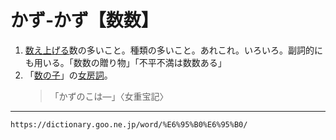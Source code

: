# かず‐かず【数数】

1. [数え上げる](かぞえあげる（数え上げる）)数の多いこと。種類の多いこと。あれこれ。いろいろ。副詞的にも用いる。「数数の贈り物」「不平不満は数数ある」
2. 「[数の子](https://dictionary.goo.ne.jp/word/%E6%95%B0%E3%81%AE%E5%AD%90/#jn-41142)」の[女房詞](https://dictionary.goo.ne.jp/word/%E5%A5%B3%E6%88%BF%E8%A9%9E/#jn-168525)。
    >「かずのこは―」〈女重宝記〉

---
`https://dictionary.goo.ne.jp/word/%E6%95%B0%E6%95%B0/`